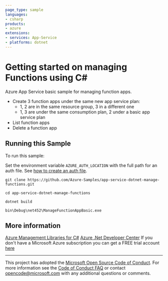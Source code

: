 ```yaml
---
page_type: sample
languages:
- csharp
products:
- azure
extensions:
- services: App-Service
- platforms: dotnet
---
```


# Getting started on managing Functions using C# #

 Azure App Service basic sample for managing function apps.
  - Create 3 function apps under the same new app service plan:
    - 1, 2 are in the same resource group, 3 in a different one
    - 1, 3 are under the same consumption plan, 2 under a basic app service plan
  - List function apps
  - Delete a function app


## Running this Sample ##

To run this sample:

Set the environment variable `AZURE_AUTH_LOCATION` with the full path for an auth file. See [how to create an auth file](https://github.com/Azure/azure-libraries-for-net/blob/master/AUTH.md).

    git clone https://github.com/Azure-Samples/app-service-dotnet-manage-functions.git

    cd app-service-dotnet-manage-functions

    dotnet build

    bin\Debug\net452\ManageFunctionAppBasic.exe

## More information ##

[Azure Management Libraries for C#](https://github.com/Azure/azure-sdk-for-net/tree/Fluent)
[Azure .Net Developer Center](https://azure.microsoft.com/en-us/develop/net/)
If you don't have a Microsoft Azure subscription you can get a FREE trial account [here](http://go.microsoft.com/fwlink/?LinkId=330212)

---

This project has adopted the [Microsoft Open Source Code of Conduct](https://opensource.microsoft.com/codeofconduct/). For more information see the [Code of Conduct FAQ](https://opensource.microsoft.com/codeofconduct/faq/) or contact [opencode@microsoft.com](mailto:opencode@microsoft.com) with any additional questions or comments.